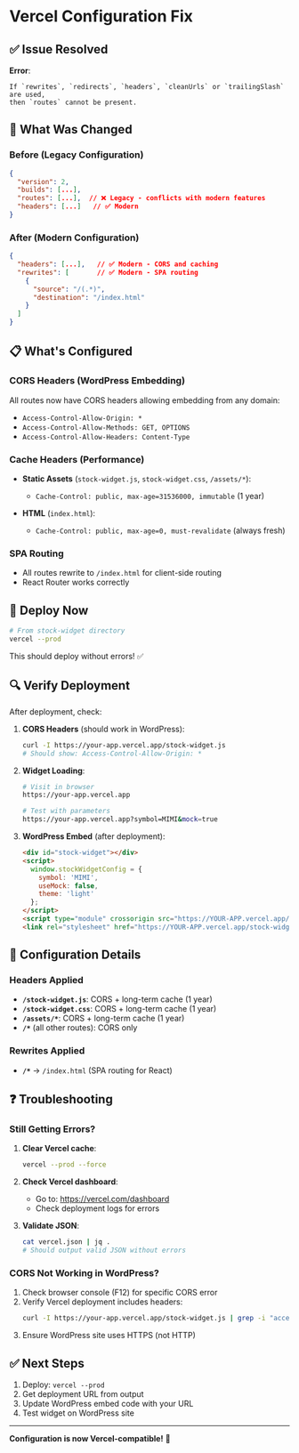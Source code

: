 # Vercel Configuration Fix

## ✅ Issue Resolved

**Error**:
```
If `rewrites`, `redirects`, `headers`, `cleanUrls` or `trailingSlash` are used,
then `routes` cannot be present.
```

## 🔧 What Was Changed

### Before (Legacy Configuration)
```json
{
  "version": 2,
  "builds": [...],
  "routes": [...],  // ❌ Legacy - conflicts with modern features
  "headers": [...]   // ✅ Modern
}
```

### After (Modern Configuration)
```json
{
  "headers": [...],   // ✅ Modern - CORS and caching
  "rewrites": [       // ✅ Modern - SPA routing
    {
      "source": "/(.*)",
      "destination": "/index.html"
    }
  ]
}
```

## 📋 What's Configured

### CORS Headers (WordPress Embedding)
All routes now have CORS headers allowing embedding from any domain:
- `Access-Control-Allow-Origin: *`
- `Access-Control-Allow-Methods: GET, OPTIONS`
- `Access-Control-Allow-Headers: Content-Type`

### Cache Headers (Performance)
- **Static Assets** (`stock-widget.js`, `stock-widget.css`, `/assets/*`):
  - `Cache-Control: public, max-age=31536000, immutable` (1 year)

- **HTML** (`index.html`):
  - `Cache-Control: public, max-age=0, must-revalidate` (always fresh)

### SPA Routing
- All routes rewrite to `/index.html` for client-side routing
- React Router works correctly

## 🚀 Deploy Now

```bash
# From stock-widget directory
vercel --prod
```

This should deploy without errors! ✅

## 🔍 Verify Deployment

After deployment, check:

1. **CORS Headers** (should work in WordPress):
   ```bash
   curl -I https://your-app.vercel.app/stock-widget.js
   # Should show: Access-Control-Allow-Origin: *
   ```

2. **Widget Loading**:
   ```bash
   # Visit in browser
   https://your-app.vercel.app

   # Test with parameters
   https://your-app.vercel.app?symbol=MIMI&mock=true
   ```

3. **WordPress Embed** (after deployment):
   ```html
   <div id="stock-widget"></div>
   <script>
     window.stockWidgetConfig = {
       symbol: 'MIMI',
       useMock: false,
       theme: 'light'
     };
   </script>
   <script type="module" crossorigin src="https://YOUR-APP.vercel.app/stock-widget.js"></script>
   <link rel="stylesheet" href="https://YOUR-APP.vercel.app/stock-widget.css">
   ```

## 📝 Configuration Details

### Headers Applied
- **`/stock-widget.js`**: CORS + long-term cache (1 year)
- **`/stock-widget.css`**: CORS + long-term cache (1 year)
- **`/assets/*`**: CORS + long-term cache (1 year)
- **`/*`** (all other routes): CORS only

### Rewrites Applied
- **`/*`** → `/index.html` (SPA routing for React)

## ❓ Troubleshooting

### Still Getting Errors?

1. **Clear Vercel cache**:
   ```bash
   vercel --prod --force
   ```

2. **Check Vercel dashboard**:
   - Go to: https://vercel.com/dashboard
   - Check deployment logs for errors

3. **Validate JSON**:
   ```bash
   cat vercel.json | jq .
   # Should output valid JSON without errors
   ```

### CORS Not Working in WordPress?

1. Check browser console (F12) for specific CORS error
2. Verify Vercel deployment includes headers:
   ```bash
   curl -I https://your-app.vercel.app/stock-widget.js | grep -i "access-control"
   ```
3. Ensure WordPress site uses HTTPS (not HTTP)

## ✅ Next Steps

1. Deploy: `vercel --prod`
2. Get deployment URL from output
3. Update WordPress embed code with your URL
4. Test widget on WordPress site

---

**Configuration is now Vercel-compatible!** 🎉
